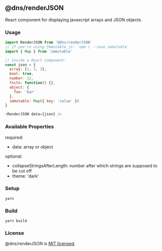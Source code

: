 ## @dns/renderJSON

React component for displaying javascript arrays and JSON objects.

### Usage

```javascript
import RenderJSON from '@dns/renderJSON'
// If you're using Immutable.js: `npm i --save immutable`
import { Map } from 'immutable'

// Inside a React component:
const json = {
  array: [1, 2, 3],
  bool: true,
  number: 12,
  fnctn: function() {},
  object: {
    foo: 'bar'
  },
  immutable: Map({ key: 'value' })
}

<RenderJSON data={json} />
```

### Available Properties

required:

- data: array or object

optional:

- collapseStringsAfterLength: number after which strings are supposed to be cut off
- theme: 'dark'


### Setup

```shell
yarn
```

### Build

```shell
yarn build
```

### License

@dns/renderJSON is [MIT licensed](./LICENSE).
